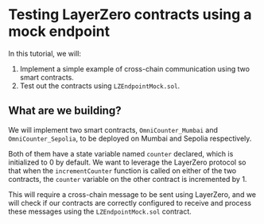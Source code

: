 # Testing LayerZero contracts using a mock endpoint

In this tutorial, we will:

1. Implement a simple example of cross-chain communication using two smart contracts.
2. Test out the contracts using `LZEndpointMock.sol`.

## What are we building?

We will implement two smart contracts, `OmniCounter_Mumbai` and `OmniCounter_Sepolia`, to be deployed on Mumbai and Sepolia respectively.

Both of them have a state variable named `counter` declared, which is initialized to 0 by default.
We want to leverage the LayerZero protocol so that when the `incrementCounter` function is called on either of the two contracts, the `counter` variable on the other contract is incremented by 1.

This will require a cross-chain message to be sent using LayerZero, and we will check if our contracts are correctly configured to receive and process these messages using the `LZEndpointMock.sol` contract.
